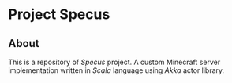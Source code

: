 # Project Specus
## About
This is a repository of *Specus* project. A custom Minecraft server implementation written in *Scala* language using *Akka* actor library.
